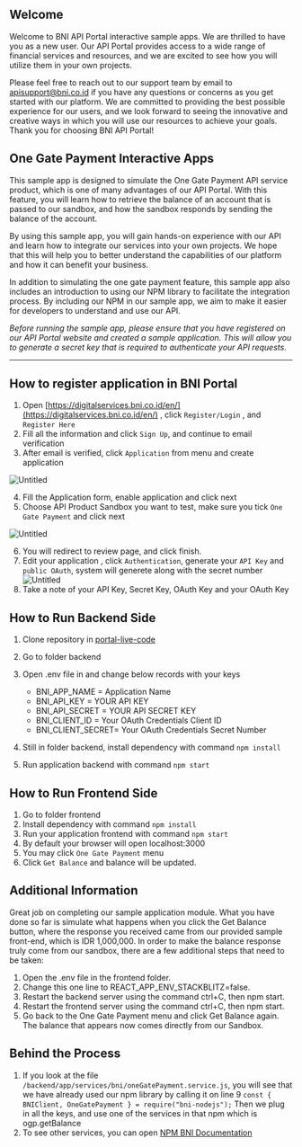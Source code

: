 ## Welcome

Welcome to BNI API Portal interactive sample apps. We are thrilled to have you as a new user. Our API Portal provides access to a wide range of financial services and resources, and we are excited to see how you will utilize them in your own projects.

Please feel free to reach out to our support team by email to apisupport@bni.co.id if you have any questions or concerns as you get started with our platform. We are committed to providing the best possible experience for our users, and we look forward to seeing the innovative and creative ways in which you will use our resources to achieve your goals. Thank you for choosing BNI API Portal!

## One Gate Payment Interactive Apps

This sample app is designed to simulate the One Gate Payment API service product, which is one of many advantages of our API Portal. With this feature, you will learn how to retrieve the balance of an account that is passed to our sandbox, and how the sandbox responds by sending the balance of the account.

By using this sample app, you will gain hands-on experience with our API and learn how to integrate our services into your own projects. We hope that this will help you to better understand the capabilities of our platform and how it can benefit your business.

In addition to simulating the one gate payment feature, this sample app also includes an introduction to using our NPM library to facilitate the integration process. By including our NPM in our sample app, we aim to make it easier for developers to understand and use our API.

_Before running the sample app, please ensure that you have registered on our API Portal website and created a sample application. This will allow you to generate a secret key that is required to authenticate your API requests._

---
## How to register application in BNI Portal

1. Open [https://digitalservices.bni.co.id/en/](https://digitalservices.bni.co.id/en/) , click `Register/Login` , and ```Register Here```
2. Fill all the information and click `Sign Up`, and continue to email verification
3. After email is verified, click `Application` from menu and create application

![Untitled](https://lh3.googleusercontent.com/pw/AMWts8D5AIJeju2KsHoMXXxi8n_8LWI18Q1QHswZMpulhm2Dargh1uEruuXdXSH6duu7Z0PHP3df9Wlp0mZvwnAdc012OX8uenEl1VFGma4mnj3UYHiOtPj1ID4mcY2zcQ9DBd5QXYIq2XSKSR98bi7CS8I=w2800-h620-no?authuser=1)

4. Fill the Application form, enable application and click next
5. Choose API Product Sandbox you want to test, make sure you tick `One Gate Payment` and click next

![Untitled](https://lh3.googleusercontent.com/pw/AMWts8B0hTOGiY-AUSKeB7z9sxKaiUiNhmU5ri4yHedBwnf1CUJhc90y8Yj_NN-Ljq5C9ax-KxGCVKM42bnTypLLLRHgZPx4QugMhXNpUXoIXGAVD2a6IJe5cTkn1ZV-0uMwLxu6e0QKkjB5IO-VJF5FaOw=w2658-h1064-no?authuser=1)

6. You will redirect to review page, and click finish.
7. Edit your application , click `Authentication`, generate your `API Key` and `public OAuth`, system will generete along with the secret number
   ![Untitled](https://lh3.googleusercontent.com/pw/AMWts8AvTB6yZXgc2g6qERCmYTiTj7V3Tc8XWFgAcvF7YrZ_byqJJBfi1eUdacy5kZtfgWXNpgu6s9NT0qWAjNq4o7KrHxrGrVhmQKxogQoAKKzo2Dd9dlpf5RK-lVubmkEWfBwkv7J3xFGDmPaOf-90IEs=w2790-h1016-no?authuser=1)
8. Take a note of your API Key, Secret Key, OAuth Key and your OAuth Key


## How to Run Backend Side
1. Clone repository in [portal-live-code](https://github.com/bniportal/portal-live-code)
2. Go to folder backend
3. Open .env file in and change below records with your keys

   - BNI_APP_NAME = Application Name
   - BNI_API_KEY = YOUR API KEY
   - BNI_API_SECRET = YOUR API SECRET KEY
   - BNI_CLIENT_ID = Your OAuth Credentials Client ID
   - BNI_CLIENT_SECRET= Your OAuth Credentials Secret Number

4. Still in folder backend, install dependency with command `npm install` 
5. Run application backend with command `npm start`

## How to Run Frontend Side
1. Go to folder frontend
2. Install dependency with command `npm install`
3. Run your application frontend with command `npm start`
4. By default your browser will open localhost:3000
5. You may click `One Gate Payment` menu
6. Click `Get Balance` and balance will be updated.


## Additional Information
Great job on completing our sample application module. What you have done so far is simulate what happens when you click the Get Balance button, where the response you received came from our provided sample front-end, which is IDR 1,000,000. In order to make the balance response truly come from our sandbox, there are a few additional steps that need to be taken:

1. Open the .env file in the frontend folder.
2. Change this one line to REACT_APP_ENV_STACKBLITZ=false.
3. Restart the backend server using the command ctrl+C, then npm start.
4. Restart the frontend server using the command ctrl+C, then npm start.
5. Go back to the One Gate Payment menu and click Get Balance again. The balance that appears now comes directly from our Sandbox.

## Behind the Process
1. If you look at the file `/backend/app/services/bni/oneGatePayment.service.js`, you will see that we have already used our npm library by calling it on line 9
`const { BNIClient, OneGatePayment } = require("bni-nodejs");`
Then we plug in all the keys, and use one of the services in that npm which is ogp.getBalance
2. To see other services, you can open [NPM BNI Documentation](https://www.npmjs.com/package/bni-nodejs)